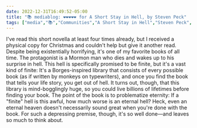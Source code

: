 ---date: 2022-12-31T16:49:52-05:00title: "📚 mediablog: ❤️❤️❤️❤️❤️ for A Short Stay in Hell, by Steven Peck"tags: ["media","📚","Communities","A Short Stay in Hell","Steven Peck","hell","heaven","eternity"]---I've read this short novella at least four times already, but I received a physical copy for Christmas and couldn't help but give it another read. Despite being existentially horrifying, it's one of my favorite books of all time. The protagonist is a Mormon man who dies and wakes up to his surprise in hell. This hell is specifically promised to be finite, but it's a vast kind of finite: It's a Borges-inspired library that consists of every possible book (as if written by monkeys on typewriters), and once you find the book that tells your life story, you get out of hell.  It turns out, though, that this library is mind-bogglingly huge, so you could live billions of lifetimes before finding your book. The point of the book is to problematize eternity: If a "finite" hell is this awful, how much worse is an eternal hell? Heck, even an eternal heaven doesn't necessarily sound great when you're done with the book. For such a depressing premise, though, it's so well done—and leaves so much to think about.